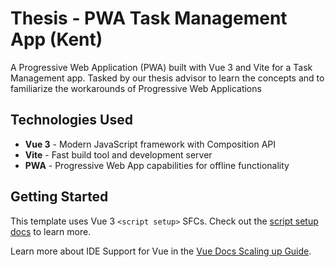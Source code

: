 # Thesis - PWA Task Management App (Kent)

A Progressive Web Application (PWA) built with Vue 3 and Vite for a Task Management app.
Tasked by our thesis advisor to learn the concepts and to familiarize the workarounds of Progressive Web Applications

## Technologies Used

- **Vue 3** - Modern JavaScript framework with Composition API
- **Vite** - Fast build tool and development server
- **PWA** - Progressive Web App capabilities for offline functionality

## Getting Started

This template uses Vue 3 `<script setup>` SFCs. Check out the [script setup docs](https://v3.vuejs.org/api/sfc-script-setup.html#sfc-script-setup) to learn more.

Learn more about IDE Support for Vue in the [Vue Docs Scaling up Guide](https://vuejs.org/guide/scaling-up/tooling.html#ide-support).
